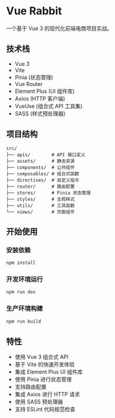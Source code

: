# Vue Rabbit

一个基于 Vue 3 的现代化前端电商项目实战。

## 技术栈

- Vue 3
- Vite
- Pinia (状态管理)
- Vue Router
- Element Plus (UI 组件库)
- Axios (HTTP 客户端)
- VueUse (组合式 API 工具集)
- SASS (样式预处理器)

## 项目结构

```
src/
├── apis/        # API 接口定义
├── assets/      # 静态资源
├── components/  # 公共组件
├── composables/ # 组合式函数
├── directives/  # 自定义指令
├── router/      # 路由配置
├── stores/      # Pinia 状态管理
├── styles/      # 全局样式
├── utils/       # 工具函数
└── views/       # 页面组件
```

## 开始使用


### 安装依赖

```bash
npm install
```

### 开发环境运行

```bash
npm run dev
```

### 生产环境构建

```bash
npm run build
```



## 特性

- 使用 Vue 3 组合式 API
- 基于 Vite 的快速开发体验
- 集成 Element Plus UI 组件库
- 使用 Pinia 进行状态管理
- 支持路由配置
- 集成 Axios 进行 HTTP 请求
- 使用 SASS 预处理器
- 支持 ESLint 代码规范检查

